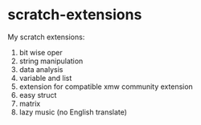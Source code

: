 # scratch-extensions
My scratch extensions:
1. bit wise oper
2. string manipulation
3. data analysis
4. variable and list
5. extension for compatible xmw community extension
6. easy struct
7. matrix
8. lazy music (no English translate)
